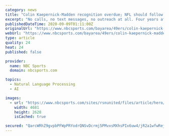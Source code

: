 ```yaml
---
category: news
title: "Colin Kaepernick-Madden recognition overdue; NFL should follow suit"
excerpt: "No calls, no text messages, no outreach at all. Four years after Colin Kaepernick peacefully protested crimes against humanity, and days away from the 2020 NFL season, team owners continue to keep him locked outside their gates."
publishedDateTime: 2020-09-09T01:11:00Z
originalUrl: "https://www.nbcsports.com/bayarea/49ers/colin-kaepernick-madden-recognition-overdue-nfl-should-follow-suit"
webUrl: "https://www.nbcsports.com/bayarea/49ers/colin-kaepernick-madden-recognition-overdue-nfl-should-follow-suit"
type: article
quality: 24
heat: 24
published: false

provider:
  name: NBC Sports
  domain: nbcsports.com

topics:
  - Natural Language Processing
  - AI

images:
  - url: "https://www.nbcsports.com/sites/rsnunited/files/article/hero/KAEPERNICK_C_USATSI_14432422.jpg"
    width: 4681
    height: 2628
    isCached: true

secured: "QarcWRhZ9gvpbPFWpPRYodrQNSvDcrmj5PMvxsMXhsPIx6uw4/jR2a1wfwRej8nXEdNln4JSXyKdtDT5TBH/wGqQX9Pu1c8r8W2NgbLb4NRIFEztrO45rvjJMcGVkGq2M+nfCfWodu8Gn0yhZQMdtS+Scr5YZgP1nnn0L+J/+MeaxbHVAL/mHtyOIsL1d9ONkNHWjuS7CLmdjiqoDv3wbSwjvlUQnzQZUSbVrYwzVTixovCQk+upjYoE1BR3rEjF1NJBP3zztyky3PXzpqMdlzBjYmpJfVStkTxmAvDd+UsbTRIBAwzWLYNKndd6RzVXtmeRxpZmhl7egz1R4rMy3ZV/1NIccdA2XOc/6oPOqXo=;GhBvHdWjyYB/BZVD3e71tg=="
---
```


